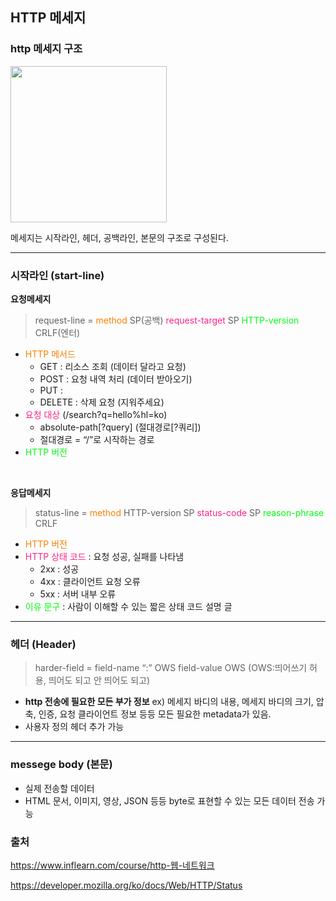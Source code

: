 ## HTTP 메세지

### http 메세지 구조

<img style="width:250px" src="https://velog.velcdn.com/images/fdsa200/post/020976af-b65e-4cb2-9463-0241e582b8e7/image.png">

메세지는 시작라인, 헤더, 공백라인, 본문의 구조로 구성된다.

---

### 시작라인 (start-line)

**요청메세지**

> request-line = <span style="color:#ff7f00">method</span> SP(공백) <span style="color:#ff2288">request-target</span> SP <span style="color:#00FF11">HTTP-version</span> CRLF(엔터)

- <span style="color:#ff7f00">HTTP 메서드</span>
  - GET : 리소스 조회 (데이터 달라고 요청)
  - POST : 요청 내역 처리 (데이터 받아오기)
  - PUT :
  - DELETE : 삭제 요청 (지워주세요)
- <span style="color:#ff2288">요청 대상</span> (/search?q=hello%hl=ko)
  - absolute-path[?query] (절대경로[?쿼리])
  - 절대경로 = “/”로 시작하는 경로
- <span style="color:#00FF11">HTTP 버전</span>

<br>

**응답메세지**

> status-line = <span style="color:#ff7f00">method</span> HTTP-version</span> SP <span style="color:#ff2288">status-code</span> SP <span style="color:#00FF11">reason-phrase</span> CRLF

- <span style="color:#ff7f00">HTTP 버전</span>
- <span style="color:#ff2288">HTTP 상태 코드</span> : 요청 성공, 실패를 나타냄
  - 2xx : 성공
  - 4xx : 클라이언트 요청 오류
  - 5xx : 서버 내부 오류
- <span style="color:#00FF11">이유 문구</span> : 사람이 이해할 수 있는 짧은 상태 코드 설명 글

---

### 헤더 (Header)

> harder-field = field-name “:” OWS field-value OWS (OWS:띄어쓰기 허용, 띄어도 되고 안 띄어도 되고)

- **http 전송에 필요한 모든 부가 정보**
  ex) 메세지 바디의 내용, 메세지 바디의 크기, 압축, 인증, 요청 클라이언트 정보 등등 모든 필요한 metadata가 있음.
- 사용자 정의 헤더 추가 가능

---

### messege body (본문)

- 실제 전송할 데이터
- HTML 문서, 이미지, 영상, JSON 등등 byte로 표현할 수 있는 모든 데이터 전송 가능

### 출처

https://www.inflearn.com/course/http-웹-네트워크

https://developer.mozilla.org/ko/docs/Web/HTTP/Status
